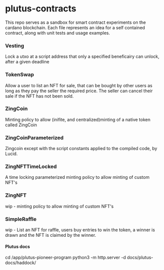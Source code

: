 # plutus-contracts

This repo serves as a sandbox for smart contract experiments on the cardano blockchain. Each file represents an idea for a self contained contract, along with unit tests and usage examples.

### Vesting
Lock a utxo at a script address that only a specified beneficairy can unlock, after a given deadline

### TokenSwap
Allow a user to list an NFT for sale, that can be bought by other users as long as they pay the seller the required price. The seller can cancel their sale if the NFT has not been sold. 

### ZingCoin
Minting policy to allow (inifite, and centralized)minting of a native token called ZingCoin

### ZingCoinParameterized
Zingcoin except with the script constants applied to the compiled code, by Lucid.

### ZingNFTTimeLocked
A time locking parameterized minting policy to allow minting of custom NFT's

### ZingNFT
wip - minting policy to allow minting of custom NFT's

### SimpleRaffle
wip - List an NFT for raffle, users buy entries to win the token, a winner is drawn and the NFT is claimed by the winner. 


#### Plutus docs
cd /app/plutus-pioneer-program 
python3 -m http.server -d docs/plutus-docs/haddock/